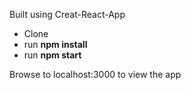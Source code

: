 Built using Creat-React-App

 - Clone
 - run **npm install** 
 - run **npm start**

Browse to localhost:3000 to view the app
